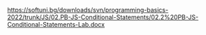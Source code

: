 https://softuni.bg/downloads/svn/programming-basics-2022/trunk/JS/02.PB-JS-Conditional-Statements/02.2%20PB-JS-Conditional-Statements-Lab.docx
